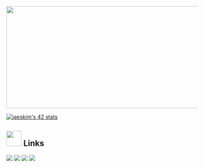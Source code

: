 <img src="https://github.com/DeedsBaron/White_Punk/blob/9e0443193555c10b88f9e02333b93ff5bb506ca6/giphy.gif" width="1000" height="270" />

[![jaeskim's 42 stats](https://badge42.herokuapp.com/api/stats/dbaron?darkmode=true)](https://github.com/JaeSeoKim/badge42)

## <img height="40" src="https://user-images.githubusercontent.com/80648065/155423049-85b10338-88b1-432b-a4fe-8b676a685103.gif"/> Links
[![](https://img.shields.io/badge/-linkedin-0073B1?style=flat-square)](https://www.linkedin.com/in/egor-ryndya-8b1a72232/)
[![](https://img.shields.io/badge/-twitter-1C9CEA?style=flat-square)](https://asdsadasdasd)
[![](https://img.shields.io/badge/-resume-332B40?style=flat-square)](https://asdasdasd)
[![](https://img.shields.io/badge/-badges-2D4E00?style=flat-square)](https://www.youracclaim.com/users/ingridrosselis/badges)

